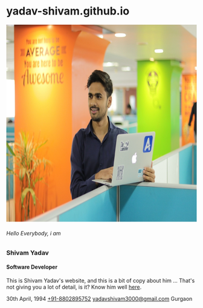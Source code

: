 # yadav-shivam.github.io

<img src="https://github.com/yadav-shivam/yadav-shivam.github.io/blob/master/img/personal.jpg"/>

###### Hello Everybody, i am

### Shivam Yadav

#### Software Developer

This is Shivam Yadav's website, and this is a bit of copy about him ... That's not giving you a lot of detail, is it? 
Know him well [here](https://yadav-shivam.github.io).


30th April, 1994
[+91-8802895752](#)
[yadavshivam3000@gmail.com](#)
Gurgaon
